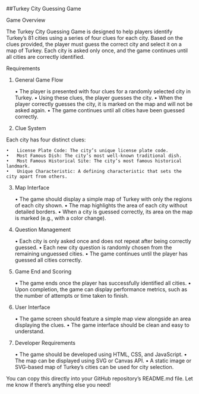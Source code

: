 ##Turkey City Guessing Game

Game Overview

The Turkey City Guessing Game is designed to help players identify Turkey’s 81 cities using a series of four clues for each city. Based on the clues provided, the player must guess the correct city and select it on a map of Turkey. Each city is asked only once, and the game continues until all cities are correctly identified.

Requirements

1. General Game Flow

	•	The player is presented with four clues for a randomly selected city in Turkey.
	•	Using these clues, the player guesses the city.
	•	When the player correctly guesses the city, it is marked on the map and will not be asked again.
	•	The game continues until all cities have been guessed correctly.

2. Clue System

Each city has four distinct clues:

	•	License Plate Code: The city’s unique license plate code.
	•	Most Famous Dish: The city’s most well-known traditional dish.
	•	Most Famous Historical Site: The city’s most famous historical landmark.
	•	Unique Characteristic: A defining characteristic that sets the city apart from others.

3. Map Interface

	•	The game should display a simple map of Turkey with only the regions of each city shown.
	•	The map highlights the area of each city without detailed borders.
	•	When a city is guessed correctly, its area on the map is marked (e.g., with a color change).

4. Question Management

	•	Each city is only asked once and does not repeat after being correctly guessed.
	•	Each new city question is randomly chosen from the remaining unguessed cities.
	•	The game continues until the player has guessed all cities correctly.

5. Game End and Scoring

	•	The game ends once the player has successfully identified all cities.
	•	Upon completion, the game can display performance metrics, such as the number of attempts or time taken to finish.

6. User Interface

	•	The game screen should feature a simple map view alongside an area displaying the clues.
	•	The game interface should be clean and easy to understand.

7. Developer Requirements

	•	The game should be developed using HTML, CSS, and JavaScript.
	•	The map can be displayed using SVG or Canvas API.
	•	A static image or SVG-based map of Turkey’s cities can be used for city selection.

You can copy this directly into your GitHub repository’s README.md file. Let me know if there’s anything else you need!
